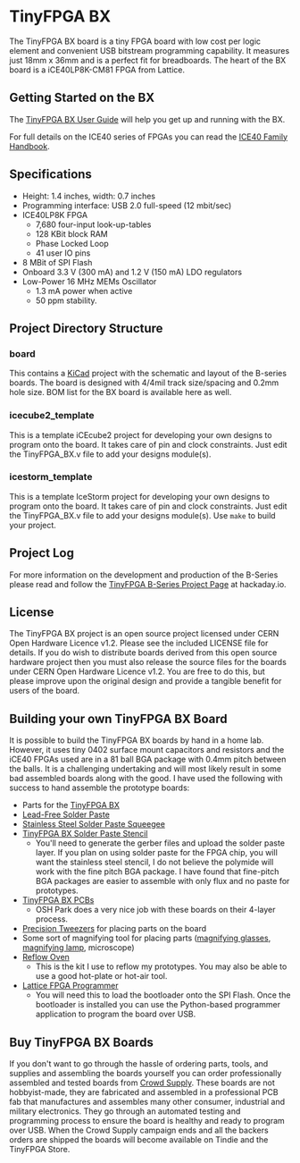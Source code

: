 # TinyFPGA BX
The TinyFPGA BX board is a tiny FPGA board with low cost per logic element and convenient USB bitstream programming capability.  It measures just 18mm x 36mm and is a perfect fit for breadboards. The heart of the BX board is a iCE40LP8K-CM81 FPGA from Lattice.  

## Getting Started on the BX
The [TinyFPGA BX User Guide](https://tinyfpga.com/bx/guide.html) will help you get up and running with the BX. 

For full details on the ICE40 series of FPGAs you can read the [ICE40 Family Handbook](http://www.latticesemi.com/~/media/LatticeSemi/Documents/Handbooks/iCE40FamilyHandbook.pdf).

## Specifications
- Height: 1.4 inches, width: 0.7 inches
- Programming interface: USB 2.0 full-speed (12 mbit/sec)
- ICE40LP8K FPGA
    - 7,680 four-input look-up-tables
    - 128 KBit block RAM
    - Phase Locked Loop
    - 41 user IO pins
- 8 MBit of SPI Flash
- Onboard 3.3 V (300 mA) and 1.2 V (150 mA) LDO regulators
- Low-Power 16 MHz MEMs Oscillator
    - 1.3 mA power when active
    - 50 ppm stability.

## Project Directory Structure
### board
This contains a [KiCad](http://kicad.org/) project with the schematic and layout of the B-series boards.  The board is designed with 4/4mil track size/spacing and 0.2mm hole size.  BOM list for the BX board is available here as well.

### icecube2_template
This is a template iCEcube2 project for developing your own designs to program onto the board.  It takes care of pin and clock constraints.  Just edit the TinyFPGA_BX.v file to add your designs module(s).

### icestorm_template
This is a template IceStorm project for developing your own designs to program onto the board.  It takes care of pin and clock constraints.  Just edit the TinyFPGA_BX.v file to add your designs module(s).  Use `make` to build your project.

## Project Log
For more information on the development and production of the B-Series please read and follow the [TinyFPGA B-Series Project Page](https://hackaday.io/project/26848-tinyfpga-b-series) at hackaday.io.

## License
The TinyFPGA BX project is an open source project licensed under CERN Open Hardware Licence v1.2.  Please see the included LICENSE file for details.  If you do wish to distribute boards derived from this open source hardware project then you must also release the source files for the boards under CERN Open Hardware Licence v1.2.  You are free to do this, but please improve upon the original design and provide a tangible benefit for users of the board.

## Building your own TinyFPGA BX Board
It is possible to build the TinyFPGA BX boards by hand in a home lab.  However, it uses tiny 0402 surface mount capacitors and resistors and the iCE40 FPGAs used are in a 81 ball BGA package with 0.4mm pitch between the balls.  It is a challenging undertaking and will most likely result in some bad assembled boards along with the good.  I have used the following with success to hand assemble the prototype boards:
+ Parts for the [TinyFPGA BX](https://octopart.com/bom-tool/ALrZVouf)
+ [Lead-Free Solder Paste](https://www.amazon.com/gp/product/B00HKK6XHC)
+ [Stainless Steel Solder Paste Squeegee](http://dirtypcbs.com/store/details/14/solder-paste-squeegee)
+ [TinyFPGA BX Solder Paste Stencil](https://www.oshstencils.com)
  + You'll need to generate the gerber files and upload the solder paste layer.  If you plan on using solder paste for the FPGA chip, you will want the stainless steel stencil, I do not believe the polymide will work with the fine pitch BGA package.  I have found that fine-pitch BGA packages are easier to assemble with only flux and no paste for prototypes.
+ [TinyFPGA BX PCBs](https://oshpark.com/shared_projects/uMrRTfyL)
  + OSH Park does a very nice job with these boards on their 4-layer process.
+ [Precision Tweezers](https://www.amazon.com/Precision-Anti-static-Marrywindix-Electronics-Jewelry-making/dp/B00DVIEJ14) for placing parts on the board
+ Some sort of magnifying tool for placing parts ([magnifying glasses](https://www.amazon.com/dp/B01H8808H6), [magnifying lamp](https://www.amazon.com/Brightech-LightView-SuperBright-Magnifier-Adjustable/dp/B00UW2IRJ2), microscope)
+ [Reflow Oven](http://www.whizoo.com/)
  + This is the kit I use to reflow my prototypes.  You may also be able to use a good hot-plate or hot-air tool.
+ [Lattice FPGA Programmer](https://www.ebay.com/sch/i.html?_productid=533163279)
  + You will need this to load the bootloader onto the SPI Flash.  Once the bootloader is installed you can use the Python-based programmer application to program the board over USB.

## Buy TinyFPGA BX Boards
If you don't want to go through the hassle of ordering parts, tools, and supplies and assembling the boards yourself you can order professionally assembled and tested boards from [Crowd Supply](https://www.crowdsupply.com/tinyfpga/tinyfpga-bx).  These boards are not hobbyist-made, they are fabricated and assembled in a professional PCB fab that manufactures and assembles many other consumer, industrial and military electronics.  They go through an automated testing and programming process to ensure the board is healthy and ready to program over USB.  When the Crowd Supply campaign ends and all the backers orders are shipped the boards will become available on Tindie and the TinyFPGA Store.
